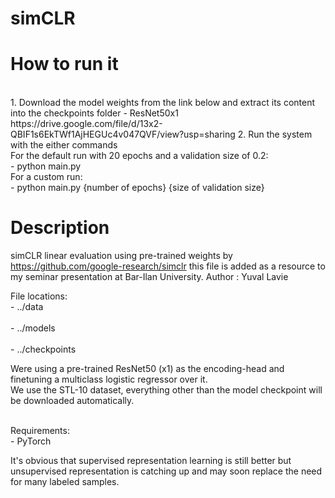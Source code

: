# simCLR

# How to run it
<br>
1. Download the model weights from the link below and extract its content into the checkpoints folder
- ResNet50x1 https://drive.google.com/file/d/13x2-QBIF1s6EkTWf1AjHEGUc4v047QVF/view?usp=sharing
2. Run the system with the either commands 
<br>
For the default run with 20 epochs and a validation size of 0.2:
<br>
- python main.py
<br>
For a custom run:
<br>
- python main.py {number of epochs} {size of validation size}



# Description
simCLR linear evaluation using pre-trained weights by https://github.com/google-research/simclr
this file is added as a resource to my seminar presentation at Bar-Ilan University.
Author : Yuval Lavie

File locations:
<br>
    - ../data
<br>    
    - ../models
<br>    
    - ../checkpoints

Were using a pre-trained ResNet50 (x1) as the encoding-head and finetuning a multiclass logistic regressor over it.
<br>
We use the STL-10 dataset, everything other than the model checkpoint will be downloaded automatically.


<br>
Requirements:
<br>
- PyTorch
<br>

It's obvious that supervised representation learning is still better but unsupervised representation is catching up and may soon replace the need for many labeled samples.


